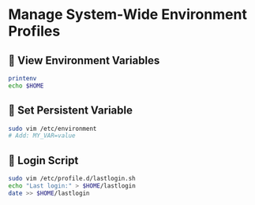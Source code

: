 # Manage System-Wide Environment Profiles

## 🔹 View Environment Variables

```bash
printenv
echo $HOME
```

## 🔹 Set Persistent Variable

```bash
sudo vim /etc/environment
# Add: MY_VAR=value
```

## 🔹 Login Script

```bash
sudo vim /etc/profile.d/lastlogin.sh
echo "Last login:" > $HOME/lastlogin
date >> $HOME/lastlogin
```